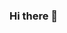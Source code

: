### Hi there 👋

<!--
**Aishwaryape/Aishwaryape** is a ✨ _special_ ✨ repository becauseI am Aishwarya Pendkar. My main interest lies in Machine Learning and Computer vision. I also have basic knowledge of Deep learning and Machine Learning. I am always curious to learn something new.its `README.md` (this file) appears on your GitHub profile.

Here are some ideas to get you started:

- 🔭 I’m currently working on ML and computer vision Based Projects.
- 🌱 I’m currently learning Data Science and NLP
- 👯 I’m looking to collaborate on Machine Learning and Data Science
- 🤔 I’m looking for help with Web Devlopment
- 💬 Ask me about Opencv,ML and DL
- 📫 How to reach me: contact on my mail-Pendkaraishwarya@gmail.com
- 😄 Pronouns:You can give one.
- ⚡ Fun fact:I can work without music.
-->

